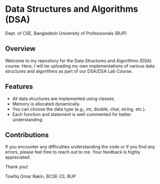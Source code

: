 # Data Structures and Algorithms (DSA)

Dept. of CSE, Bangladesh University of Professionals (BUP)

## Overview
Welcome to my repository for the Data Structures and Algorithms (DSA) course. Here, I will be uploading my own implementations of various data structures and algorithms as part of our DSA/DSA Lab Course.

## Features
- All data structures are implemented using classes.
- Memory is allocated dynamically.
- You can choose the data type (e.g., int, double, char, string, etc.).
- Each function and statement is well-commented for better understanding.

## Contributions
If you encounter any difficulties understanding the code or if you find any errors, please feel free to reach out to me. Your feedback is highly appreciated.

Thank you!

Towfiq Omar Rakin,
BCSE-23, BUP

